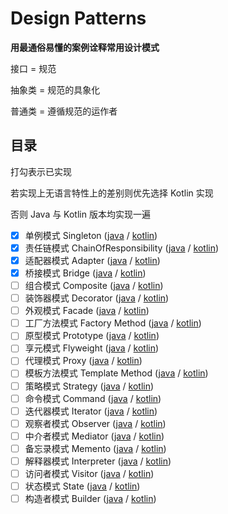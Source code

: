 # Design Patterns

**用最通俗易懂的案例诠释常用设计模式**



接口 = 规范

抽象类 = 规范的具象化

普通类 = 遵循规范的运作者

## 目录

打勾表示已实现

若实现上无语言特性上的差别则优先选择 Kotlin 实现

否则 Java 与 Kotlin 版本均实现一遍

- [x] 单例模式 Singleton ([java](./src/main/java/org/looko/example/singleton/ThreadSafeSingleton.java) / [kotlin](./src/main/kotlin/org/looko/example/singleton/ThreadSafeSingletonKt.kt))
- [x] 责任链模式 ChainOfResponsibility ([java](./src/main/java/org/looko/example/chainofresponsibility/ChainOfResponsibility.java) / [kotlin](./src/main/kotlin/org/looko/example/chainofresponsibility/ChainOfResponsibility.kt))
- [x] 适配器模式 Adapter ([java](./src/main/java/org/looko/example/adapter/Adapter.java) / [kotlin](./src/main/kotlin/org/looko/example/adapter/Adapter.kt))
- [x] 桥接模式 Bridge ([java](./src/main/java/org/looko/example/bridge/Bridge.java) / [kotlin](./src/main/kotlin/org/looko/example/bridge/Bridge.kt))
- [ ] 组合模式 Composite ([java](./src/main/java/org/looko/example/composite/Composite.java) / [kotlin](./src/main/kotlin/org/looko/example/composite/Composite.kt))
- [ ] 装饰器模式 Decorator ([java](./src/main/java/org/looko/example/decorator/Decorator.java) / [kotlin](./src/main/kotlin/org/looko/example/decorator/Decorator.kt))
- [ ] 外观模式 Facade ([java](./src/main/java/org/looko/example/facade/Facade.java) / [kotlin](./src/main/kotlin/org/looko/example/facade/Facade.kt))
- [ ] 工厂方法模式 Factory Method ([java](./src/main/java/org/looko/example/factorymethod/FactoryMethod.java) / [kotlin](./src/main/kotlin/org/looko/example/factorymethod/FactoryMethod.kt))
- [ ] 原型模式 Prototype ([java](./src/main/java/org/looko/example/prototype/Prototype.java) / [kotlin](./src/main/kotlin/org/looko/example/prototype/Prototype.kt))
- [ ] 享元模式 Flyweight ([java](./src/main/java/org/looko/example/flyweight/Flyweight.java) / [kotlin](./src/main/kotlin/org/looko/example/flyweight/Flyweight.kt))
- [ ] 代理模式 Proxy ([java](./src/main/java/org/looko/example/proxy/Proxy.java) / [kotlin](./src/main/kotlin/org/looko/example/proxy/Proxy.kt))
- [ ] 模板方法模式 Template Method ([java](./src/main/java/org/looko/example/template/TemplateMethod.java) / [kotlin](./src/main/kotlin/org/looko/example/template/TemplateMethod.kt))
- [ ] 策略模式 Strategy ([java](./src/main/java/org/looko/example/strategy/Strategy.java) / [kotlin](./src/main/kotlin/org/looko/example/strategy/Strategy.kt))
- [ ] 命令模式 Command ([java](./src/main/java/org/looko/example/command/Command.java) / [kotlin](./src/main/kotlin/org/looko/example/command/Command.kt))
- [ ] 迭代器模式 Iterator ([java](./src/main/java/org/looko/example/iterator/Iterator.java) / [kotlin](./src/main/kotlin/org/looko/example/iterator/Iterator.kt))
- [ ] 观察者模式 Observer ([java](./src/main/java/org/looko/example/observer/Observer.java) / [kotlin](./src/main/kotlin/org/looko/example/observer/Observer.kt))
- [ ] 中介者模式 Mediator ([java](./src/main/java/org/looko/example/mediator/Mediator.java) / [kotlin](./src/main/kotlin/org/looko/example/mediator/Mediator.kt))
- [ ] 备忘录模式 Memento ([java](./src/main/java/org/looko/example/memento/Memento.java) / [kotlin](./src/main/kotlin/org/looko/example/memento/Memento.kt))
- [ ] 解释器模式 Interpreter ([java](./src/main/java/org/looko/example/interpreter/Interpreter.java) / [kotlin](./src/main/kotlin/org/looko/example/interpreter/Interpreter.kt))
- [ ] 访问者模式 Visitor ([java](./src/main/java/org/looko/example/visitor/Visitor.java) / [kotlin](./src/main/kotlin/org/looko/example/visitor/Visitor.kt))
- [ ] 状态模式 State ([java](./src/main/java/org/looko/example/state/State.java) / [kotlin](./src/main/kotlin/org/looko/example/state/State.kt))
- [ ] 构造者模式 Builder ([java](./src/main/java/org/looko/example/builder/Builder.java) / [kotlin](./src/main/kotlin/org/looko/example/builder/Builder.kt))
